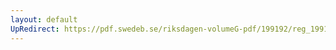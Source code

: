 ```yaml
---
layout: default
UpRedirect: https://pdf.swedeb.se/riksdagen-volumeG-pdf/199192/reg_199192/reg_199192_0771.pdf
---
```

